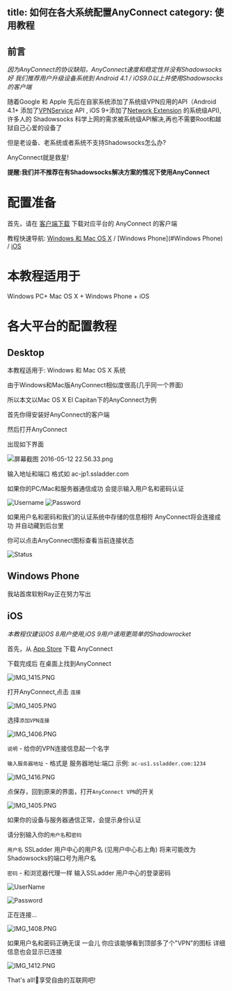 title: 如何在各大系统配置AnyConnect
category: 使用教程
---
## 前言

*因为AnyConnect的协议缺陷，AnyConnect速度和稳定性并没有Shadowsocks好 我们推荐用户升级设备系统到 Android 4.1 / iOS9.0以上并使用Shadowsocks的客户端*

随着Google 和 Apple 先后在自家系统添加了系统级VPN应用的API（Android 4.1+ 添加了[VPNService](http://developer.android.com/reference/android/net/VpnService.html) API , iOS 9+添加了[Network Extension](https://developer.apple.com/library/ios/documentation/NetworkExtension/Reference/Network_Extension_Framework_Reference/) 的系统级API),许多人的 Shadowsocks 科学上网的需求被系统级API解决,再也不需要Root和越狱自己心爱的设备了 



但是老设备、老系统或者系统不支持Shadowsocks怎么办?



AnyConnect就是救星!



**提醒:我们并不推荐在有Shadowsocks解决方案的情况下使用AnyConnect**

# 配置准备

首先，请在 [客户端下载](https://wiki.AnyConnect.com/page/download/) 下载对应平台的 AnyConnect 的客户端

教程快速导航: [Windows 和 Mac OS X](#Desktop) / [Windows Phone](#Windows Phone) / [iOS](#iOS)

# 本教程适用于

Windows PC+ Mac OS X + Windows Phone + iOS

# 各大平台的配置教程

## Desktop

本教程适用于: Windows 和 Mac OS X 系统

由于Windows和Mac版AnyConnect相似度很高(几乎同一个界面) 

所以本文以Mac OS X El Capitan下的AnyConnect为例

首先你得安装好AnyConnect的客户端

然后打开AnyConnect

出现如下界面

![屏幕截图 2016-05-12 22.56.33.png](https://ooo.0o0.ooo/2016/05/12/57349ab51df0b.png)

输入地址和端口 格式如 ac-jp1.ssladder.com

如果你的PC/Mac和服务器通信成功 会提示输入用户名和密码认证

![Username](https://ooo.0o0.ooo/2016/05/12/57349a43cbb3d.png) ![Password](https://ooo.0o0.ooo/2016/05/12/57349a43cb69a.png)

如果用户名和密码和我们的认证系统中存储的信息相符  AnyConnect将会连接成功 并自动藏到后台里

你可以点击AnyConnect图标查看当前连接状态

![Status](https://ooo.0o0.ooo/2016/05/12/57349a447dea3.png)

## Windows Phone

我站首席软粉Ray正在努力写出

## iOS

*本教程仅建议iOS 8用户使用,iOS 9用户请用更简单的Shadowrocket*

首先，从 [App Store](https://itunes.apple.com/cn/app/cisco-anyconnect/id392790924?mt=8) 下载 AnyConnect

下载完成后 在桌面上找到AnyConnect


![IMG_1415.PNG](https://ooo.0o0.ooo/2016/05/12/57341875e2df2.png)



打开AnyConnect,点击 `连接`

![IMG_1405.PNG](https://ooo.0o0.ooo/2016/05/12/57341beb3cfbe.png)

选择`添加VPN连接`

![IMG_1406.PNG](https://ooo.0o0.ooo/2016/05/12/573419b77b1f2.png)



`说明` - 给你的VPN连接信息起一个名字

`输入服务器地址` - 格式是 服务器地址:端口 示例: `ac-us1.ssladder.com:1234` 

![IMG_1416.PNG](https://ooo.0o0.ooo/2016/05/12/57341caed1c06.png)

点保存，回到原来的界面，打开`AnyConnect VPN`的开关

![IMG_1405.PNG](https://ooo.0o0.ooo/2016/05/12/57341beb3cfbe.png)

如果你的设备与服务器通信正常，会提示身份认证

请分别输入你的`用户名`和`密码`

`用户名` SSLadder 用户中心的用户名 (见用户中心右上角) 将来可能改为Shadowsocks的端口号为用户名

`密码` - 和浏览器代理一样 输入SSLadder 用户中心的登录密码

![UserName](https://ooo.0o0.ooo/2016/05/12/573419d2c65ec.png)

![Password](https://ooo.0o0.ooo/2016/05/12/573419d2a8863.png)

正在连接...

![IMG_1408.PNG](https://ooo.0o0.ooo/2016/05/12/573419cf737d0.png)

如果用户名和密码正确无误 一会儿 你应该能够看到顶部多了个"VPN"的图标 详细信息也会显示已连接

![IMG_1412.PNG](https://ooo.0o0.ooo/2016/05/12/573419b7f29e3.png)



That's all!享受自由的互联网吧!